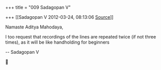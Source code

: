 +++
title = "009 Sadagopan V"

+++
[[Sadagopan V	2012-03-24, 08:13:06 [Source](https://groups.google.com/g/samskrita/c/Lh-ouLHfqVo)]]



Namaste Aditya Mahodaya,



I too request that recordings of the lines are repeated twice (if not three times), as it will be like handholding for beginners



-- Sadagopan V



